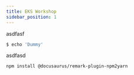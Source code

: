 ```yaml
---
title: EKS Workshop 
sidebar_position: 1
---
```


asdfasf

```bash
$ echo 'Dummy'
```

asdfasd

```bash1 npm2yarn
npm install @docusaurus/remark-plugin-npm2yarn
```

